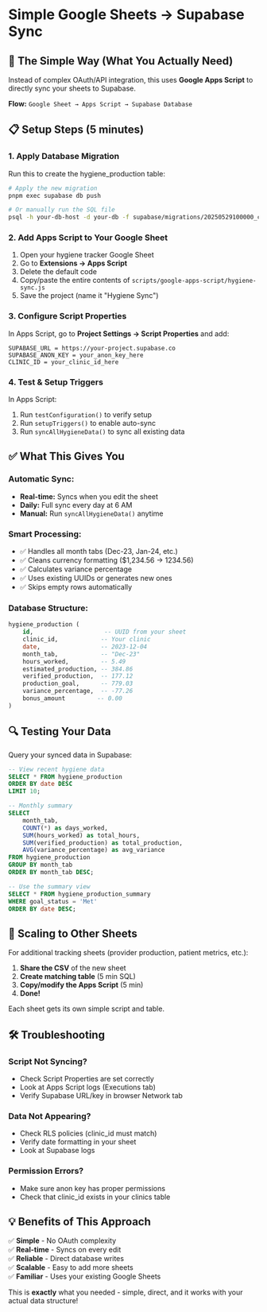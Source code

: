 # Simple Google Sheets → Supabase Sync

## 🎯 **The Simple Way (What You Actually Need)**

Instead of complex OAuth/API integration, this uses **Google Apps Script** to directly sync your sheets to Supabase.

**Flow:** `Google Sheet → Apps Script → Supabase Database`

## 📋 **Setup Steps (5 minutes)**

### 1. **Apply Database Migration**

Run this to create the hygiene_production table:

```bash
# Apply the new migration
pnpm exec supabase db push

# Or manually run the SQL file
psql -h your-db-host -d your-db -f supabase/migrations/20250529100000_create_hygiene_production_table.sql
```

### 2. **Add Apps Script to Your Google Sheet**

1. Open your hygiene tracker Google Sheet
2. Go to **Extensions → Apps Script**
3. Delete the default code
4. Copy/paste the entire contents of `scripts/google-apps-script/hygiene-sync.js`
5. Save the project (name it "Hygiene Sync")

### 3. **Configure Script Properties**

In Apps Script, go to **Project Settings → Script Properties** and add:

```
SUPABASE_URL = https://your-project.supabase.co
SUPABASE_ANON_KEY = your_anon_key_here
CLINIC_ID = your_clinic_id_here
```

### 4. **Test & Setup Triggers**

In Apps Script:

1. Run `testConfiguration()` to verify setup
2. Run `setupTriggers()` to enable auto-sync
3. Run `syncAllHygieneData()` to sync all existing data

## ✅ **What This Gives You**

### **Automatic Sync:**
- **Real-time:** Syncs when you edit the sheet
- **Daily:** Full sync every day at 6 AM
- **Manual:** Run `syncAllHygieneData()` anytime

### **Smart Processing:**
- ✅ Handles all month tabs (Dec-23, Jan-24, etc.)
- ✅ Cleans currency formatting ($1,234.56 → 1234.56)
- ✅ Calculates variance percentage
- ✅ Uses existing UUIDs or generates new ones
- ✅ Skips empty rows automatically

### **Database Structure:**

```sql
hygiene_production (
    id,                    -- UUID from your sheet
    clinic_id,            -- Your clinic
    date,                 -- 2023-12-04
    month_tab,            -- "Dec-23"
    hours_worked,         -- 5.49
    estimated_production, -- 384.86
    verified_production,  -- 177.12
    production_goal,      -- 779.03
    variance_percentage,  -- -77.26
    bonus_amount         -- 0.00
)
```

## 🔍 **Testing Your Data**

Query your synced data in Supabase:

```sql
-- View recent hygiene data
SELECT * FROM hygiene_production 
ORDER BY date DESC 
LIMIT 10;

-- Monthly summary
SELECT 
    month_tab,
    COUNT(*) as days_worked,
    SUM(hours_worked) as total_hours,
    SUM(verified_production) as total_production,
    AVG(variance_percentage) as avg_variance
FROM hygiene_production 
GROUP BY month_tab 
ORDER BY month_tab DESC;

-- Use the summary view
SELECT * FROM hygiene_production_summary 
WHERE goal_status = 'Met'
ORDER BY date DESC;
```

## 🚀 **Scaling to Other Sheets**

For additional tracking sheets (provider production, patient metrics, etc.):

1. **Share the CSV** of the new sheet
2. **Create matching table** (5 min SQL)
3. **Copy/modify the Apps Script** (5 min)
4. **Done!**

Each sheet gets its own simple script and table.

## 🛠️ **Troubleshooting**

### **Script Not Syncing?**
- Check Script Properties are set correctly
- Look at Apps Script logs (Executions tab)
- Verify Supabase URL/key in browser Network tab

### **Data Not Appearing?**
- Check RLS policies (clinic_id must match)
- Verify date formatting in your sheet
- Look at Supabase logs

### **Permission Errors?**
- Make sure anon key has proper permissions
- Check that clinic_id exists in your clinics table

## 💡 **Benefits of This Approach**

✅ **Simple** - No OAuth complexity  
✅ **Real-time** - Syncs on every edit  
✅ **Reliable** - Direct database writes  
✅ **Scalable** - Easy to add more sheets  
✅ **Familiar** - Uses your existing Google Sheets  

This is **exactly** what you needed - simple, direct, and it works with your actual data structure!